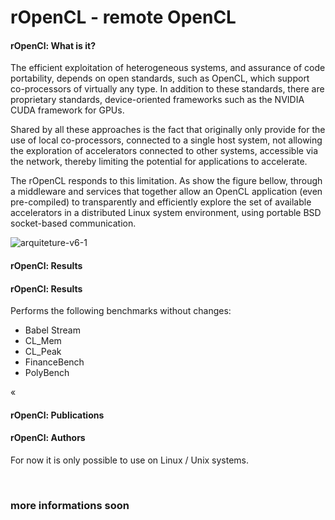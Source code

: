 # rOpenCL - remote OpenCL

<h4>rOpenCl: What is it?</h4>

The efficient exploitation of heterogeneous systems, and assurance of code portability, depends on open standards, such as OpenCL, which support co-processors of virtually any type. In addition to these standards, there are proprietary standards, device-oriented frameworks such as the NVIDIA CUDA framework for GPUs.

Shared by all these approaches is the fact that originally only provide for the use of local co-processors, connected to a single host system, not allowing the exploration of accelerators connected to other systems, accessible via the network, thereby limiting the potential for applications to accelerate.

The rOpenCL responds to this limitation. As show the figure bellow, through a middleware and services that together allow an OpenCL application (even pre-compiled) to transparently and efficiently explore the set of available accelerators in a distributed Linux system environment, using portable BSD socket-based communication.

![arquiteture-v6-1](https://user-images.githubusercontent.com/64751470/138589891-b0abe05f-4948-4aba-a8a5-19494cbf804b.png)


<h4>rOpenCl: Results</h4>

<h4>rOpenCl: Results</h4>

Performs the following benchmarks without changes:
<ul><li>Babel Stream</li><li>CL_Mem</li><li>CL_Peak</li><li>FinanceBench</li><li>PolyBench</li></ul>

«

<h4>rOpenCl: Publications</h4>


<h4>rOpenCl: Authors</h4>
For now it is only possible to use on Linux / Unix systems.

<br/><h3>more informations soon</h3>
